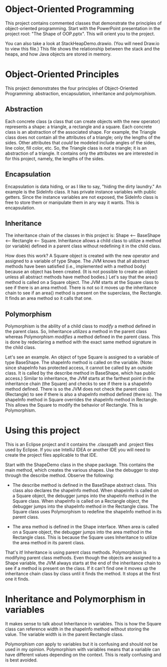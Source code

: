# Object-Oriented Programming
This project contains commented classes that demonstrate the principles of object-oriented programming. Start with the PowerPoint presentation in the project root: "The Shape of OOP.pptx". This will orient you to the project. 

You can also take a look at StackHeapDemo.drawio. (You will need Draw.io to view this file.) This file shows the relationship between the stack and the heaps, and how Java objects are stored in memory.

# Object-Oriented Principles
This project demonstrates the four principles of Object-Oriented Programming: abstraction, encapsulation, inheritance and polymorphism.

## Abstraction
Each concrete class (a class that can create objects with the new operator) represents a shape: a triangle, a rectangle and a square. Each concrete class is an abstraction of the associated shape. For example, the Triangle class does not contain all the attributes of a triangle; only the lengths of the sides. Other attributes that  _could_  be modeled include angles of the sides, line color, fill color, etc. So, the Triangle class is  _not_  a triangle; it is an abstraction of a triangle. It contains only the attributes we are interested in for this project, namely, the lengths of the sides.

## Encapsulation
Encapsulation is data hiding, or as I like to say, "hiding the dirty laundry." An example is the SideInfo class. It has private instance variables with public getters. Since the instance variables are not exposed, the SideInfo class is free to store them or manipulate them in any way it wants. This is encapsulation.

## Inheritance
The inheritance chain of the classes in this project is: Shape <-- BaseShape <-- Rectangle <-- Square. Inheritance allows a child class to utilize a method (or variable) defined in a parent class without redefining it in the child class.

How does this work? A Square object is created with the new operator and assigned to a variable of type Shape. The JVM knows that all abstract methods have been satisfied (i.e., implemented with a method body) because an object has been created. (It is not possible to create an object unless all abstract methods have method bodies.) Let's say that the area() method is called on a Square object. The JVM starts at the Square class to see if there is an area method. There is not so it moves up the inheritance chain to see if an area() method is present on the superclass, the Rectangle. It finds an area method so it calls that one.

## Polymorphism
Polymorphism is the ability of a child class to  _modify_  a method defined in the parent class. So, Inheritance  _utilizes_  a method in the parent class whereas Polymorphism  _modifies_  a method defined in the parent class. This is done by redeclaring a method with the exact same method signature in the child class.

Let's see an example. An object of type Square is assigned to a variable of type BaseShape. The shapeInfo method is called on the variable. (Note: since shapeInfo has protected access, it cannot be called by an outside class. It is called by the describe method in BaseShape, which has public access.) Similar to inheritance, the JVM starts at the farthest point in the inheritance chain (the Square) and checks to see if there is a shapeInfo method defined. There is so the JVM does not check the parent class (Rectangle) to see if there is also a shapeInfo method defined (there is). The shapeInfo method in Square overrides the shapeInfo method in Rectangle. This allows the Square to modify the behavior of Rectangle. This is Polymorphism.

# Using this project
This is an Eclipse project and it contains the .classpath and .project files used by Eclipse. If you use IntelliJ IDEA or another IDE you will need to create the project files applicable to that IDE.

Start with the ShapeDemo class in the shape package. This contains the main method, which creates the various shapes. Use the debugger to step through the describe method. Observe the following:

* The describe method is defined in the BaseShape abstract class. This class also declares the shapeInfo method. When shapeInfo is called on a Square object, the debugger jumps into the shapeInfo method in the Square class. When shapeInfo is called on a Rectangle object, the debugger jumps into the shapeInfo method in the Rectangle class. The Square class uses Polymorphism to redefine the shapeInfo method in its parent class.

* The area method is defined in the Shape interface. When area is called on a Square object, the debugger jumps into the area method in the Rectangle class. This is because the Square uses Inheritance to utilize the area method in its parent class.

That's it! Inheritance is using parent class methods. Polymorphism is modifying parent class methods. Even though the objects are assigned to a Shape variable, the JVM always starts at the end of the inheritance chain to see if a method is present on the class. If it can't find one it moves up the inheritance chain class by class until it finds the method. It  stops at the first one it finds.

# Inheritance and Polymorphism in variables
It makes sense to talk about Inheritance in variables. This is how the Square class can reference width in the shapeInfo method without storing the value. The variable width is in the parent Rectangle class.

Polymorphism  _can_  apply to variables but it is confusing and should not be used in my opinion. Polymorphism with variables means that a variable can have different values depending on the context. This is really confusing and is best avoided.